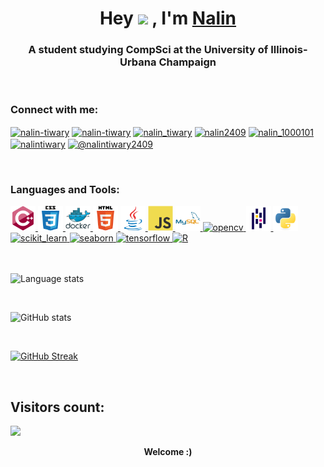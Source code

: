 <h1 align="center">Hey <img src="https://raw.githubusercontent.com/MartinHeinz/MartinHeinz/master/wave.gif" width="30px">
, I'm <a href="https://nalintiwary.github.io/" target="blank">Nalin</a></h1>
<h3 align="center">A student studying CompSci at the University of Illinois-Urbana Champaign</h3>

<br>

<h3 align="left">Connect with me:</h3>
<p align="left">
<a href="https://nalintiwary.github.io/" target="blank"><img align="center" src="https://img.icons8.com/doodle/48/000000/domain.png" alt="nalin-tiwary" height="30" width="30" /></a>
<a href="https://www.linkedin.com/in/nalin-tiwary-3041011b6/" target="blank"><img align="center" src="https://raw.githubusercontent.com/rahuldkjain/github-profile-readme-generator/master/src/images/icons/Social/linked-in-alt.svg" alt="nalin-tiwary" height="30" width="40" /></a>
<a href="https://instagram.com/nalin_tiwary" target="blank"><img align="center" src="https://raw.githubusercontent.com/rahuldkjain/github-profile-readme-generator/master/src/images/icons/Social/instagram.svg" alt="nalin_tiwary" height="30" width="40" /></a>
<a href="https://www.codechef.com/users/nalin2409" target="blank"><img align="center" src="https://cdn.jsdelivr.net/npm/simple-icons@3.1.0/icons/codechef.svg" alt="nalin2409" height="30" width="40" /></a>
<a href="https://codeforces.com/profile/nalin_1000101" target="blank"><img align="center" src="https://raw.githubusercontent.com/rahuldkjain/github-profile-readme-generator/master/src/images/icons/Social/codeforces.svg" alt="nalin_1000101" height="30" width="40" /></a>
<a href="https://www.leetcode.com/nalintiwary" target="blank"><img align="center" src="https://raw.githubusercontent.com/rahuldkjain/github-profile-readme-generator/master/src/images/icons/Social/leet-code.svg" alt="nalintiwary" height="30" width="40" /></a>
<a href="https://www.hackerrank.com/nalintiwary2409" target="blank"><img align="center" src="https://raw.githubusercontent.com/rahuldkjain/github-profile-readme-generator/master/src/images/icons/Social/hackerrank.svg" alt="@nalintiwary2409" height="30" width="40" /></a>
</p>

<br>

<h3 align="left">Languages and Tools:</h3>
<p align="left"> <a href="https://www.w3schools.com/cpp/" target="_blank" rel="noreferrer"> <img src="https://raw.githubusercontent.com/devicons/devicon/master/icons/cplusplus/cplusplus-original.svg" alt="cplusplus" width="40" height="40"/> </a> <a href="https://www.w3schools.com/css/" target="_blank" rel="noreferrer"> <img src="https://raw.githubusercontent.com/devicons/devicon/master/icons/css3/css3-original-wordmark.svg" alt="css3" width="40" height="40"/> </a> <a href="https://www.docker.com/" target="_blank" rel="noreferrer"> <img src="https://raw.githubusercontent.com/devicons/devicon/master/icons/docker/docker-original-wordmark.svg" alt="docker" width="40" height="40"/> </a> <a href="https://www.w3.org/html/" target="_blank" rel="noreferrer"> <img src="https://raw.githubusercontent.com/devicons/devicon/master/icons/html5/html5-original-wordmark.svg" alt="html5" width="40" height="40"/> </a> <a href="https://www.java.com" target="_blank" rel="noreferrer"> <img src="https://raw.githubusercontent.com/devicons/devicon/master/icons/java/java-original.svg" alt="java" width="40" height="40"/> </a> <a href="https://developer.mozilla.org/en-US/docs/Web/JavaScript" target="_blank" rel="noreferrer"> <img src="https://raw.githubusercontent.com/devicons/devicon/master/icons/javascript/javascript-original.svg" alt="javascript" width="40" height="40"/> </a> <a href="https://www.mysql.com/" target="_blank" rel="noreferrer"> <img src="https://raw.githubusercontent.com/devicons/devicon/master/icons/mysql/mysql-original-wordmark.svg" alt="mysql" width="40" height="40"/> </a> <a href="https://opencv.org/" target="_blank" rel="noreferrer"> <img src="https://www.vectorlogo.zone/logos/opencv/opencv-icon.svg" alt="opencv" width="40" height="40"/> </a> <a href="https://pandas.pydata.org/" target="_blank" rel="noreferrer"> <img src="https://raw.githubusercontent.com/devicons/devicon/2ae2a900d2f041da66e950e4d48052658d850630/icons/pandas/pandas-original.svg" alt="pandas" width="40" height="40"/> </a> <a href="https://www.python.org" target="_blank" rel="noreferrer"> <img src="https://raw.githubusercontent.com/devicons/devicon/master/icons/python/python-original.svg" alt="python" width="40" height="40"/> </a> <a href="https://scikit-learn.org/" target="_blank" rel="noreferrer"> <img src="https://upload.wikimedia.org/wikipedia/commons/0/05/Scikit_learn_logo_small.svg" alt="scikit_learn" width="40" height="40"/> </a> <a href="https://seaborn.pydata.org/" target="_blank" rel="noreferrer"> <img src="https://seaborn.pydata.org/_images/logo-mark-lightbg.svg" alt="seaborn" width="40" height="40"/> </a> <a href="https://www.tensorflow.org" target="_blank" rel="noreferrer"> <img src="https://www.vectorlogo.zone/logos/tensorflow/tensorflow-icon.svg" alt="tensorflow" width="40" height="40"/> </a><a href="https://www.r-project.org/" target="_blank" rel="noreferrer"> <img src="https://www.vectorlogo.zone/logos/r-project/r-project-official.svg" alt="R" width="40" height="40"/> </a>

<br>
<br>
<br>


![Language stats](https://github-readme-stats.vercel.app/api/top-langs?username=nalintiwary&show_icons=true&locale=en&layout=compact&theme=radical&count_private=true)



<br>

![GitHub stats](https://github-readme-stats.vercel.app/api?username=nalintiwary&show_icons=true&locale=en&hide=stars&theme=radical&count_private=true&include_all_commits=true)

<br>

[![GitHub Streak](https://github-readme-streak-stats.herokuapp.com/?user=NalinTiwary&theme=radical)](https://git.io/streak-stats)

<br>


  ## Visitors count:
  <img src="https://profile-counter.glitch.me/NalinTiwary/count.svg" />

<br>

<p align="center"><strong>Welcome :)</strong></p>


[website]: https://nalintiwary.github.io/